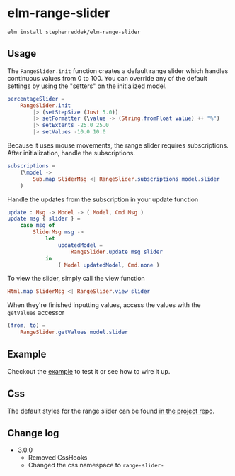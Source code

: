 # elm-range-slider

```shell
elm install stephenreddek/elm-range-slider
```

## Usage

The `RangeSlider.init` function creates a default range slider which handles continuous values from 0 to 100. You can override any of the default settings by using the "setters" on the initialized model.
```elm
percentageSlider =
    RangeSlider.init
        |> (setStepSize (Just 5.0))
        |> setFormatter (\value -> (String.fromFloat value) ++ "%")
        |> setExtents -25.0 25.0
        |> setValues -10.0 10.0
```

Because it uses mouse movements, the range slider requires subscriptions. After initialization, handle the subscriptions.
```elm
subscriptions =
    (\model ->
        Sub.map SliderMsg <| RangeSlider.subscriptions model.slider
    )
```

Handle the updates from the subscription in your update function
```elm
update : Msg -> Model -> ( Model, Cmd Msg )
update msg { slider } =
    case msg of
        SliderMsg msg ->
            let
                updatedModel =
                    RangeSlider.update msg slider
            in
                ( Model updatedModel, Cmd.none )
```

To view the slider, simply call the view function
```elm
Html.map SliderMsg <| RangeSlider.view slider
```

When they're finished inputting values, access the values with the `getValues` accessor
```elm
(from, to) =
    RangeSlider.getValues model.slider
```

## Example

Checkout the [example](https://github.com/stephenreddek/elm-range-slider/tree/master/example "elm-range-slider example") to test it or see how to wire it up.

## Css

The default styles for the range slider can be found [in the project repo](https://github.com/stephenreddek/elm-range-slider/tree/master/css "elm-range-slider Github").

## Change log
* 3.0.0
    * Removed CssHooks
    * Changed the css namespace to `range-slider-`